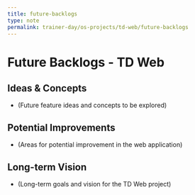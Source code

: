 ```yaml
---
title: future-backlogs
type: note
permalink: trainer-day/os-projects/td-web/future-backlogs
---
```


# Future Backlogs - TD Web

## Ideas & Concepts
- (Future feature ideas and concepts to be explored)

## Potential Improvements
- (Areas for potential improvement in the web application)

## Long-term Vision
- (Long-term goals and vision for the TD Web project)